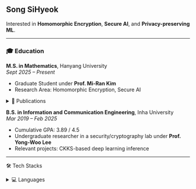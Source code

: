 ## Song SiHyeok

Interested in **Homomorphic Encryption**, **Secure AI**, and **Privacy-preserving ML**.

---

### 🎓 Education

**M.S. in Mathematics**, Hanyang University  
_Sept 2025 – Present_  
- Graduate Student under **Prof. Mi-Ran Kim**  
- Research Area: Homomorphic Encryption, Secure AI

<details> 
  <summary>📖 Publications </summary> 
</details>

**B.S. in Information and Communication Engineering**, Inha University  
_Mar 2019 – Feb 2025_ 

- Cumulative GPA: 3.89 / 4.5 
- Undergraduate researcher in a security/cryptography lab under **Prof. Yong-Woo Lee**
- Relevant projects: CKKS-based deep learning inference
</details>

---
🛠 Tech Stacks
<details> 
  <summary>💻 Languages </summary> 
<p>
  <img src="https://img.shields.io/badge/Python-3776AB?style=for-the-badge&logo=python&logoColor=white"/>
  <img src="https://img.shields.io/badge/C++-00599C?style=for-the-badge&logo=c%2B%2B&logoColor=white"/>
  <img src="https://img.shields.io/badge/JavaScript-F7DF1E?style=for-the-badge&logo=javascript&logoColor=black"/>
</p>
</details>
